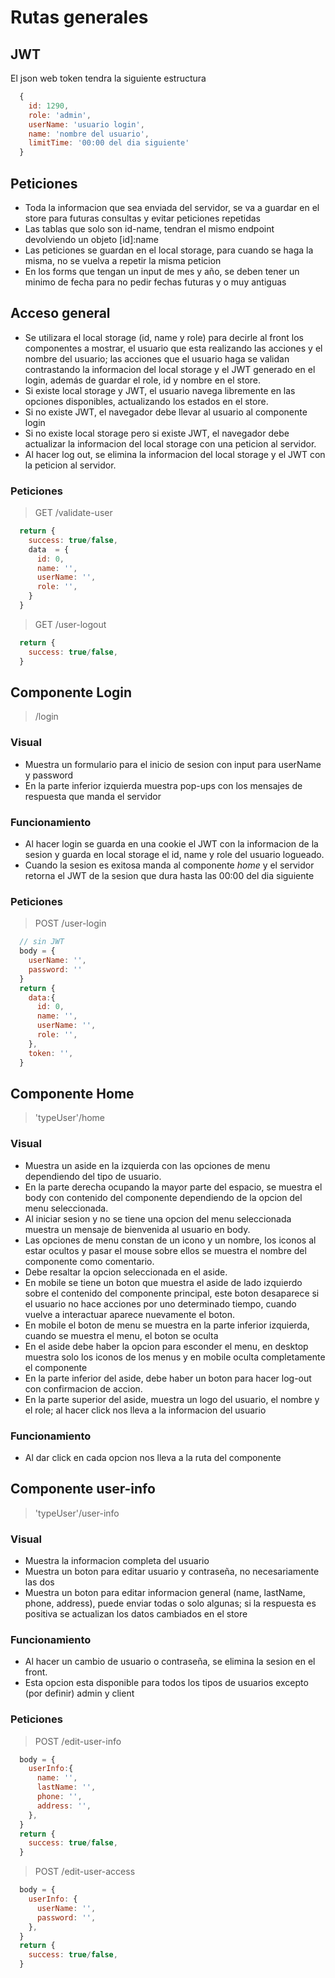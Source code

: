 # Rutas generales

## JWT
El json web token tendra la siguiente estructura
```javascript
  {
    id: 1290,
    role: 'admin',
    userName: 'usuario login',
    name: 'nombre del usuario',
    limitTime: '00:00 del dia siguiente'
  }
```
## Peticiones
- Toda la informacion que sea enviada del servidor, se va a guardar en el store para futuras consultas y evitar peticiones repetidas
- Las tablas que solo son id-name, tendran el mismo endpoint devolviendo un objeto [id]:name
- Las peticiones se guardan en el local storage, para cuando se haga la misma, no se vuelva a repetir la misma peticion
- En los forms que tengan un input de mes y año, se deben tener un minimo de fecha para no pedir fechas futuras y o muy antiguas

## Acceso general
- Se utilizara el local storage (id, name y role) para decirle al front los componentes a mostrar, el usuario que esta realizando las acciones y el nombre del usuario; las acciones que el usuario haga se validan contrastando la informacion del local storage y el JWT generado en el login, además de guardar el role, id y nombre en el store.
- Si existe local storage y JWT, el usuario navega libremente en las opciones disponibles, actualizando los estados en el store.
- Si no existe JWT, el navegador debe llevar al usuario al componente login
- Si no existe local storage pero si existe JWT, el navegador debe actualizar la informacion del local storage con una peticion al servidor.
- Al hacer log out, se elimina la informacion del local storage y el JWT con la peticion al servidor.

### Peticiones
>GET /validate-user
```javascript
  return {
    success: true/false,
    data  = {
      id: 0,
      name: '',
      userName: '',
      role: '',
    }
  }
```
>GET /user-logout
```javascript
  return {
    success: true/false,
  }
```
## Componente Login
> /login
### Visual
- Muestra un formulario para el inicio de sesion con input para userName y password
- En la parte inferior izquierda  muestra pop-ups con los mensajes de respuesta que manda el servidor
### Funcionamiento
- Al hacer login se guarda en una cookie el JWT con la informacion de la sesion y guarda en local storage el id, name y role del usuario logueado.
- Cuando la sesion es exitosa manda al componente *home* y el servidor retorna el JWT de la sesion que dura hasta las 00:00 del dia siguiente
### Peticiones
>POST /user-login
```javascript
  // sin JWT
  body = {
    userName: '',
    password: ''
  }
  return {
    data:{
      id: 0,
      name: '',
      userName: '',
      role: '',
    },
    token: '',
  }
```


## Componente Home
> 'typeUser'/home

### Visual
- Muestra un aside en la izquierda con las opciones de menu dependiendo del tipo de usuario.
- En la parte derecha ocupando la mayor parte del espacio, se muestra el body con contenido del componente dependiendo de la opcion del menu seleccionada.
- Al iniciar sesion y no se tiene una opcion del menu seleccionada muestra un mensaje de bienvenida al usuario en body.
- Las opciones de menu constan de un icono y un nombre, los iconos al estar ocultos y pasar el mouse sobre ellos se muestra el nombre del componente como comentario.
- Debe resaltar la opcion seleccionada en el aside.
- En mobile se tiene un boton que muestra el aside de lado izquierdo sobre el contenido del componente principal, este boton desaparece si el usuario no hace acciones por uno determinado tiempo, cuando vuelve a interactuar aparece nuevamente el boton.
- En mobile el boton de menu se muestra en la parte inferior izquierda, cuando se muestra el menu, el boton se oculta
- En el aside debe haber la opcion para esconder el menu, en desktop muestra solo los iconos de los menus y en mobile oculta completamente el componente
- En la parte inferior del aside, debe haber un boton para hacer log-out con confirmacion de accion.
- En la parte superior del aside, muestra un logo del usuario, el nombre y el role; al hacer click nos lleva a la informacion del usuario

### Funcionamiento
- Al dar click en cada opcion nos lleva a la ruta del componente




## Componente user-info
> 'typeUser'/user-info

### Visual
- Muestra la informacion completa del usuario
- Muestra un boton para editar usuario y contraseña, no necesariamente las dos
- Muestra un boton para editar informacion general (name, lastName, phone, address), puede enviar todas o solo algunas; si la respuesta es positiva se actualizan los datos cambiados en el store


### Funcionamiento
- Al hacer un cambio de usuario o contraseña, se elimina la sesion en el front.
- Esta opcion esta disponible para todos los tipos de usuarios excepto (por definir) admin y client

### Peticiones
>POST /edit-user-info
```javascript
  body = {
    userInfo:{
      name: '',
      lastName: '',
      phone: '',
      address: '',
    },
  }
  return {
    success: true/false,
  }
```
>POST /edit-user-access
```javascript
  body = {
    userInfo: {
      userName: '',
      password: '',
    },
  }
  return {
    success: true/false,
  }
```